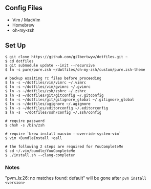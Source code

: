 ## Config Files
- Vim / MacVim
- Homebrew
- oh-my-zsh

## Set Up

```
$ git clone https://github.com/gilbertwyw/dotfiles.git ~
$ cd dotfiles
$ git submodule update --init --recursive
$ ln -s pure/pure.zsh ~/dotfiles/oh-my-zsh/custom/pure.zsh-theme

# backup exsiting rc files before proceeding
$ ln -s ~/dotfiles/vim/vimrc ~/.vimrc
$ ln -s ~/dotfiles/vim/gvimrc ~/.gvimrc
$ ln -s ~/dotfiles/zsh/zshrc ~/.zshrc
$ ln -s ~/dotfiles/git/gitconfig ~/.gitconfig
$ ln -s ~/dotfiles/git/gitignore_global ~/.gitignore_global
$ ln -s ~/dotfiles/agignore ~/.agignore
$ ln -s ~/dotfiles/editorconfig ~/.editorconfig
$ ln -s  ~/dotfiles/ssh/config ~/.ssh/config

# require password
$ chsh -s /bin/zsh

# require `brew install macvim --override-system-vim`
$ vim +BundleInstall +qall

# the following 2 steps are required for YouCompleteMe
$ cd ~/.vim/bundle/YouCompleteMe
$ ./install.sh --clang-completer
```

### Notes
"pvm_ls:26: no matches found: default" will be gone after `pvm install <version>`
